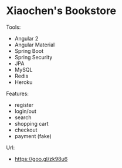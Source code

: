 # Xiaochen's Bookstore

Tools: 
  
  - Angular 2
  - Angular Material
  - Spring Boot 
  - Spring Security
  - JPA
  - MySQL
  - Redis
  - Heroku

Features: 
  
  - register
  - login/out
  - search 
  - shopping cart
  - checkout
  - payment (fake)
  
Url:

  - https://goo.gl/zk98u6

  
